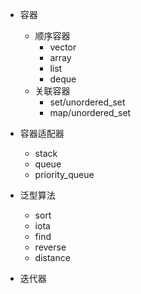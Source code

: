 * 容器
  * 顺序容器
    * vector
    * array
    * list
    * deque
  * 关联容器
    * set/unordered_set
    * map/unordered_set
  
* 容器适配器
  * stack
  * queue
  * priority_queue
  
* 泛型算法
  * sort
  * iota
  * find
  * reverse
  * distance
  
* 迭代器

  